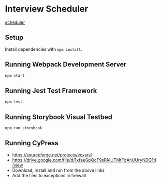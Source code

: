# Interview Scheduler

[scheduler](https://github.com/ShuhaoZQGG/scheduler/blob/master/public/images/gif-container/scheduler-flow.gif)

## Setup

Install dependencies with `npm install`.

## Running Webpack Development Server

```sh
npm start
```

## Running Jest Test Framework

```sh
npm test
```

## Running Storybook Visual Testbed

```sh
npm run storybook
```

## Running CyPress ##
- https://sourceforge.net/projects/vcxsrv/
- https://drive.google.com/file/d/1xfaeGpQcF9sPAIUTMtFdAhUUryNDQ1tl/view
- Download, install and run from the above links
- Add the files to exceptions in firewall
